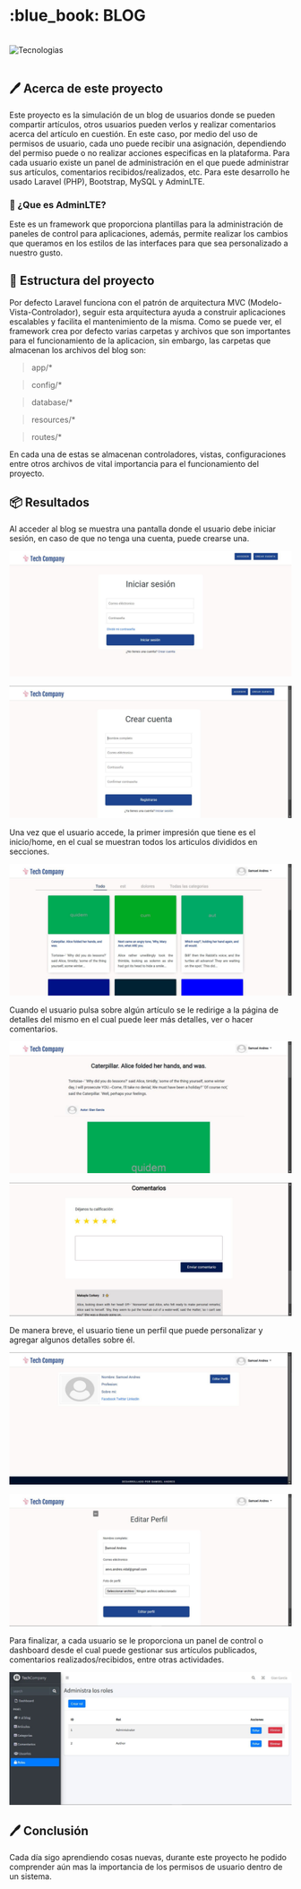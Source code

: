 <h1 align="left" width="100%"> :blue_book: BLOG </h1>

<br><img align="left" src="https://skillicons.dev/icons?i=vscode,laravel,php,bootstrap,html,css,mysql,github,git" height="37" alt="Tecnologias"><br><br>

## :pen: Acerca de este proyecto

Este proyecto es la simulación de un blog de usuarios donde se pueden compartir artículos, otros usuarios pueden verlos y realizar comentarios acerca del artículo en cuestión. En este caso, por medio del uso de permisos de usuario, cada uno puede recibir una asignación, dependiendo del permiso puede o no realizar acciones especificas en la plataforma. Para cada usuario existe un panel de administración en el que puede administrar sus artículos, comentarios recibidos/realizados, etc. Para este desarrollo he usado Laravel (PHP), Bootstrap, MySQL y AdminLTE.

### :pencil: ¿Que es AdminLTE?

Este es un framework que proporciona plantillas para la administración de paneles de control para aplicaciones, además, permite realizar los cambios que queramos en los estilos de las interfaces para que sea personalizado a nuestro gusto.

## :hammer: Estructura del proyecto

Por defecto Laravel funciona con el patrón de arquitectura MVC (Modelo-Vista-Controlador), seguir esta arquitectura ayuda a construir aplicaciones escalables y facilita el mantenimiento de la misma. Como se puede ver, el framework crea por defecto varias carpetas y archivos que son importantes para el funcionamiento de la aplicacion, sin embargo, las carpetas que almacenan los archivos del blog son:

> app/*

> config/*

> database/*

> resources/*

> routes/*

En cada una de estas se almacenan controladores, vistas, configuraciones entre otros archivos de vital importancia para el funcionamiento del proyecto.

## :package: Resultados

Al acceder al blog se muestra una pantalla donde el usuario debe iniciar sesión, en caso de que no tenga una cuenta, puede crearse una.

<p align="center">
    <img src="https://raw.githubusercontent.com/samoel-andres/blog/master/public/evidence/login.JPG" alt="Login del sitio">
</p>

<p align="center">
    <img src="https://raw.githubusercontent.com/samoel-andres/blog/master/public/evidence/create_account.JPG" alt="Crear cuenta">
</p>

Una vez que el usuario accede, la primer impresión que tiene es el inicio/home, en el cual se muestran todos los articulos divididos en secciones.

<p align="center">
    <img src="https://raw.githubusercontent.com/samoel-andres/blog/master/public/evidence/home_page.JPG" alt="Pagina de inicio/home">
</p>

Cuando el usuario pulsa sobre algún artículo se le redirige a la página de detalles del mismo en el cual puede leer más detalles, ver o hacer comentarios.

<p align="center">
    <img src="https://raw.githubusercontent.com/samoel-andres/blog/master/public/evidence/article_part_1.JPG" alt="Detalles del articulo parte 1">
</p>

<p align="center">
    <img src="https://raw.githubusercontent.com/samoel-andres/blog/master/public/evidence/article_part_2.JPG" alt="Detalles del articulo parte 2">
</p>

De manera breve, el usuario tiene un perfil que puede personalizar y agregar algunos detalles sobre él.

<p align="center">
    <img src="https://raw.githubusercontent.com/samoel-andres/blog/master/public/evidence/profile_details.JPG" alt="Detalles de perfil de usuario">
</p>

<p align="center">
    <img src="https://raw.githubusercontent.com/samoel-andres/blog/master/public/evidence/edit_profile.JPG" alt="Editar detalles del perfil de usuario">
</p>

Para finalizar, a cada usuario se le proporciona un panel de control o dashboard desde el cual puede gestionar sus artículos publicados, comentarios realizados/recibidos, entre otras actividades.

<p align="center">
    <img src="https://raw.githubusercontent.com/samoel-andres/blog/master/public/evidence/dashboard.JPG" alt="Crear cuenta">
</p>

## :pen: Conclusión

Cada día sigo aprendiendo cosas nuevas, durante este proyecto he podido comprender aún mas la importancia de los permisos de usuario dentro de un sistema.
